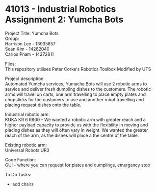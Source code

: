 # 41013 - Industrial Robotics Assignment 2: Yumcha Bots

Project Title: Yumcha Bots <br>
Group: <br>
Harrison Lee - 13935857 <br>
Sean Kim - 14282040 <br>
Carlos Pham - 14272811 <br>

Files:<br>
This repository utilises Peter Corke's Robotics Toolbox Modified by UTS<br>

Project description: <br>
Automated Yumcha services, Yumacha Bots will use 2 robotic arms to service and deliver fresh dumpling dishes to the customers. The robotic arms will travel on carts, one arm travelling to place empty plates and chopsticks for the customers to use and another robot travelling and placing request dishes onto the table. <br>

Industrial robotic arm: <br>
KUKA KR 6 R900 - We wanted a robotic arm with greater reach and a higher payload capacity to provide us with the flexibility in moving and placing dishes as they will often vary in weight. We wanted the greater reach of the arm, as the dishes will place a the centre of the table. <br>

Existing robotic arm: <br>
Universal Robots UR3 <br>

Code Function: <br>
GUI - where you can request for plates and dumplings, emergancy stop <br>

To Do Tasks: <br>
- add chairs <br>
